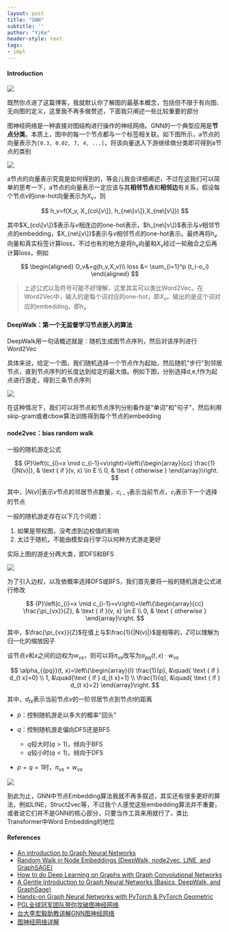 ```yaml
---
layout: post
title: "GNN"
subtitle: ''
author: "YiKe"
header-style: text
tags:
- impl
---
```




#### Introduction

![](https://z3.ax1x.com/2021/04/20/cHFlBd.png#shadow)

既然你点进了这篇博客，我就默认你了解图的最基本概念，包括但不限于有向图、无向图的定义，这里我不再多做赘述，下面我只阐述一些比较重要的部分

图神经网络是一种直接对图结构进行操作的神经网络。GNN的一个典型应用是**节点分类**。本质上，图中的每一个节点都与一个标签相关联。如下图所示，a节点的向量表示为`[0.3, 0.02, 7, 4, ...]`，将该向量送入下游继续做分类即可得到a节点的类别

![](https://z3.ax1x.com/2021/04/20/cHFucD.png#shadow)

a节点的向量表示究竟是如何得到的，等会儿我会详细阐述，不过在这我们可以简单的思考一下，a节点的向量表示一定应该与其**相邻节点**和**相邻边**有关系，假设每个节点$v$的one-hot向量表示为$X_v$，则

$$ h_v=f(X_v, X_{co\[v\]}, h_{ne\[v\]},X_{ne\[v\]}) $$

其中$X_{co\[v\]}$表示与$v$相连边的one-hot表示，$h_{ne\[v\]}$表示与$v$相邻节点的embedding，$X_{ne\[v\]}$表示与$v$相邻节点的one-hot表示。最终再将$h_v$向量和真实标签计算loss，不过也有的地方是将$h_v$向量和$X_v$经过一轮融合之后再计算loss，例如

$$ \begin{aligned} O_v&=g(h_v,X_v)\\ loss &= \sum_{i=1}^p (t_i-o_i) \end{aligned} $$

> 上述公式以及符号可能不好理解，这里其实可以类比Word2Vec。在Word2Vec中，输入的是每个词对应的one-hot，即$X_v$。输出的是这个词对应的embedding，即$h_v$

#### DeepWalk：第一个无监督学习节点嵌入的算法

DeepWalk用一句话概述就是：随机生成图节点序列，然后对该序列进行Word2Vec

具体来说，给定一个图，我们随机选择一个节点作为起始，然后随机"步行"到邻居节点，直到节点序列的长度达到给定的最大值。例如下图，分别选择d,e,f作为起点进行游走，得到三条节点序列

![](https://z3.ax1x.com/2021/04/20/cHFKje.png#shadow)

在这种情况下，我们可以将节点和节点序列分别看作是"单词"和"句子"，然后利用skip-gram或者cbow算法训练得到每个节点的embedding

#### node2vec：bias random walk

一般的随机游走公式

$$ {P}\left(c_{i}=x \mid c_{i-1}=v\right)=\left\{\begin{array}{cc} \frac{1}{|N(v)|}, & \text { if }(v, x) \in E \\ 0, & \text { otherwise } \end{array}\right. $$

其中，$|N(v)|$表示$v$节点的邻居节点数量，$c_{i-1}$表示当前节点，$c_i$表示下一个选择的节点

一般的随机游走存在以下几个问题：

1.  如果是带权图，没考虑到边权值的影响
2.  太过于随机，不能由模型自行学习以何种方式游走更好

实际上图的游走分两大类，即DFS和BFS

![](https://z3.ax1x.com/2021/04/20/cHFn1O.png#shadow)

为了引入边权，以及依概率选择DFS或BFS，我们首先要将一般的随机游走公式进行修改

$$ {P}\left(c_{i}=x \mid c_{i-1}=v\right)=\left\{\begin{array}{cc} \frac{\pi_{vx}}{Z}, & \text { if }(v, x) \in E \\ 0, & \text { otherwise } \end{array}\right. $$

其中，$\frac{\pi_{vx}}{Z}$在值上与$\frac{1}{|N(v)|}$是相等的，$Z$可以理解为归一化的缩放因子

设节点$v$和$x$之间的边权为$w_{vx}$，则可以将$\pi_{vx}$改写为$\alpha_{pq}(t,x)\cdot w_{vx}$

$$ \alpha_{{pq}}(t, x)=\left\{\begin{array}{l} \frac{1}{p}, &\quad{ \text { if } d_{t x}=0} \\ 1, &\quad{\text { if } d_{t x}=1} \\ \frac{1}{q}, &\quad{ \text { if } d_{t x}=2} \end{array}\right. $$

其中，$d_{tx}$表示当前节点$v$的一阶邻居节点到节点$t$的距离

+   $p$：控制随机游走以多大的概率"回头"
+   $q$：控制随机游走偏向DFS还是BFS

    +   $q$较大时$(q>1)$，倾向于BFS
    +   $q$较小时$(q<1)$，倾向于DFS
+   $p=q=1$时，$\pi_{vx}=w_{vx}$

![](https://z3.ax1x.com/2021/04/20/cHFQnH.png#shadow)

到此为止，GNN中节点Embedding算法我就不再多叙述，其实还有很多更好的算法，例如LINE，Struct2vec等，不过我个人感觉这些embedding算法并不重要，或者说它们并不是GNN的核心部分，只要当作工具来用就行了，类比Transformer中Word Embedding的地位

#### References

+   [An introduction to Graph Neural Networks](https://towardsdatascience.com/an-introduction-to-graph-neural-networks-e23dc7bdfba5)
+   [Random Walk in Node Embeddings (DeepWalk, node2vec, LINE, and GraphSAGE)](https://medium.com/towards-artificial-intelligence/random-walk-in-node-embeddings-deepwalk-node2vec-line-and-graphsage-ca23df60e493)
+   [How to do Deep Learning on Graphs with Graph Convolutional Networks](https://towardsdatascience.com/how-to-do-deep-learning-on-graphs-with-graph-convolutional-networks-7d2250723780)
+   [A Gentle Introduction to Graph Neural Networks (Basics, DeepWalk, and GraphSage)](https://towardsdatascience.com/a-gentle-introduction-to-graph-neural-network-basics-deepwalk-and-graphsage-db5d540d50b3)
+   [Hands-on Graph Neural Networks with PyTorch & PyTorch Geometric](https://towardsdatascience.com/hands-on-graph-neural-networks-with-pytorch-pytorch-geometric-359487e221a8)
+   [PGL全球冠军团队带你攻破图神经网络](https://www.bilibili.com/video/BV1rf4y1v7cU)
+   [台大李宏毅助教讲解GNN图神经网络](https://www.bilibili.com/video/BV1G54y1971S)
+   [图神经网络详解](https://zhuanlan.zhihu.com/p/330665789)